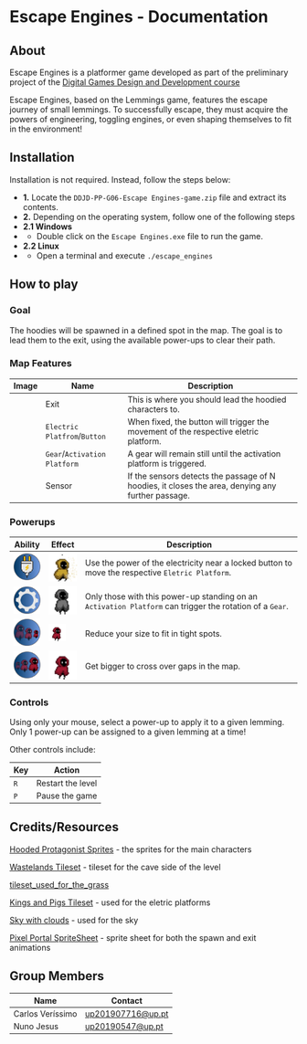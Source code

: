 # Escape Engines - Documentation

## About

Escape Engines is a platformer game developed as part of the preliminary project of the [Digital Games Design and Development course](https://itch.io/jam/ddjd-feup-2024-preliminary-projects)

Escape Engines, based on the Lemmings game, features the escape journey of small lemmings. To successfully escape, they must acquire the powers of engineering, toggling engines, or even shaping themselves to fit in the environment!

## Installation

Installation is not required. Instead, follow the steps below:
- **1.** Locate the `DDJD-PP-G06-Escape Engines-game.zip` file and extract its contents.
- **2.** Depending on the operating system, follow one of the following steps
- **2.1 Windows**
- - Double click on the `Escape Engines.exe` file to run the game.
- **2.2 Linux**
- - Open a terminal and execute `./escape_engines`


## How to play

### Goal
The hoodies will be spawned in a defined spot in the map. The goal is to lead them to the exit, using the available power-ups to clear their path.

### Map Features

| Image | Name | Description |
| --- | --- | --- |
|<EXIT IMAGE>| Exit | This is where you should lead the hoodied characters to.|
|<PLATFORM AND BUTTON IMAGE> | `Electric Platfrom`/`Button` | When fixed, the button will trigger the movement of the respective eletric platform. |
|<GEAR AND ACTIVATION PLATFORM IMAGE> |`Gear`/`Activation Platform`| A gear will remain still until the activation platform is triggered.|
|<SENSOR IMAGE>|Sensor|If the sensors detects the passage of N hoodies, it closes the area, denying any further passage.|


### Powerups

| Ability | Effect | Description |
| --- | --- | --- |
| <img src="../art/powerups/eletrical/plug.png" width=50/> | <img src="../art/player/eletric_fix/eletric_fixing_05.png" width=50/> |Use the power of the electricity near a locked button to move the respective `Eletric Platform`. |
| <img src="../art/powerups/mechanical/gear.png" width=50/> | <img src="../art/player/mechanical_idle/mechanical_idle_02.png" width=50/> | Only those with this power-up standing on an `Activation Platform` can trigger the rotation of a `Gear`. |
| <img src="../art/powerups/chemical/shrink.png" width=50/> | <img src="../art/player/walk/walk_02.png" width=30/> | Reduce your size to fit in tight spots. |
| <img src="../art/powerups/civil/expand.png" width=50/> | <img src="../art/player/walk/walk_02.png" width=60/> | Get bigger to cross over gaps in the map. |

### Controls

Using only your mouse, select a power-up to apply it to a given lemming. Only 1 power-up can be assigned to a given lemming at a time!

Other controls include:

| Key | Action |
| --- | --- |
| `R` | Restart the level |
| `P` | Pause the game |

## Credits/Resources

[Hooded Protagonist Sprites](https://penzilla.itch.io/hooded-protagonist) - the sprites for the main characters

[Wastelands Tileset](https://quintino-pixels.itch.io/wasteland-plataformer-tileset) - tileset for the cave side of the level

[tileset_used_for_the_grass](???)

[Kings and Pigs Tileset](https://pixelfrog-assets.itch.io/kings-and-pigs) - used for the eletric platforms

[Sky with clouds](https://free-game-assets.itch.io/free-sky-with-clouds-background-pixel-art-set) - used for the sky

[Pixel Portal SpriteSheet](https://grappe.itch.io/pixelportal) - sprite sheet for both the spawn and exit animations


## Group Members

| Name | Contact |
| --- | --- |
| Carlos Veríssimo | <up201907716@up.pt>
| Nuno Jesus | <up20190547@up.pt>
